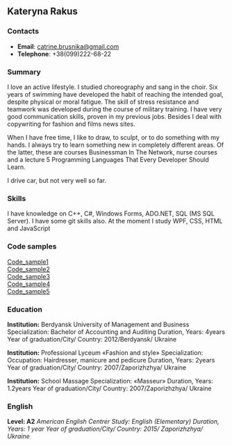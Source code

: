 ## Kateryna Rakus

### Contacts
- __Email__: catrine.brusnika@gmail.com
- __Telephone__: +38(099)222-68-22

### Summary
I love an active lifestyle. I studied choreography and sang in the choir.
Six years of swimming have developed the habit of reaching the intended goal, despite physical or moral fatigue. The skill of stress resistance and teamwork was developed during the course of military training. I have very good communication skills, proven in my previous jobs. Besides I deal with copywriting for fashion and films news sites.

When I have free time, I like to draw, to sculpt, or to do something with my hands. I always try to learn something new in completely different areas. Of the latter, these are courses Businessman In The Network, nurse courses and a lecture 5 Programming Languages That Every Developer Should Learn.

I drive car, but not very well so far. 

### Skills
I have knowledge on C++, C#, Windows Forms, ADO.NET, SQL (MS SQL Server). I have some git skills also. At the moment I study WPF, CSS, HTML and JavaScript
### Code samples
[Code_sample1](https://github.com/Kateryna-13/delivery-food.git)  
[Code_sample2](https://drive.google.com/file/d/13zpb05Su4ir1zJOpEYJZw0G1JRfOaQzl/view?usp=sharing)  
[Code_sample3](https://drive.google.com/file/d/1pjY00JZ634kPSiNZhJoGNA9Z_X4lAsH5/view?usp=sharing)  
[Code_sample4](https://drive.google.com/file/d/1RzxMQ_gs0WQBbFw_wbCNMCXNTPRp_7X6/view?usp=sharing)  
[Code_sample5](https://drive.google.com/file/d/1FuqKqikaOZ1NWdldrAkpzDUX11wA7JZP/view?usp=sharing)  

### Education
**Institution:** Berdyansk University of Management and Business Specialization: Bachelor of Accounting and Auditing Duration, Years: 4years Year of graduation/City/ Country: 2012/Berdyansk/ Ukraine

**Institution:** Professional Lyceum «Fashion and style» Specialization: Occupation: Hairdresser, manicure and pedicure Duration, Years: 2years Year of graduation/City/ Country: 2007/Zaporizhzhya/ Ukraine

**Institution:** School Massage Specialization: «Masseur» Duration, Years: 1.2years Year of graduation/City/ Country: 2007/Zaporizhzhya/ Ukraine
### English
**Level: A2**
*American English Centrer Study: English (Elementary) Duration, Years: 1 year Year of graduation/City/ Country: 2015/ Zaporizhzhya/ Ukraine*

